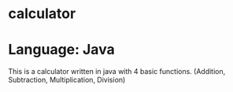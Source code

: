 # calculator
# Language: Java

This is a calculator written in java with 4 basic functions.
(Addition, Subtraction, Multiplication, Division)
